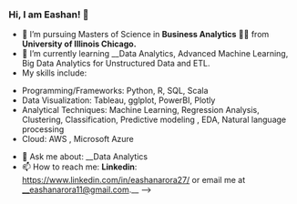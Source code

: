 
### Hi, I am Eashan! 👋
- 🔭 I’m pursuing Masters of Science in __Business Analytics__ 👨‍🎓 from __University of Illinois Chicago.__<br>
- 🌱 I’m currently learning __Data Analytics, Advanced Machine Learning, Big Data Analytics for Unstructured Data and ETL.<br>
- My skills include:

* Programming/Frameworks: Python, R, SQL, Scala <br>
* Data Visualization: Tableau, gglplot, PowerBI, Plotly <br>
* Analytical Techniques: Machine Learning, Regression Analysis, Clustering, Classification, Predictive modeling , EDA, Natural language processing <br>
* Cloud: AWS , Microsoft Azure<br>

- 💬 Ask me about: __Data Analytics
- 📫 How to reach me:  __Linkedin__: https://www.linkedin.com/in/eashanarora27/ or email me at __eashanarora11@gmail.com.__
-->



